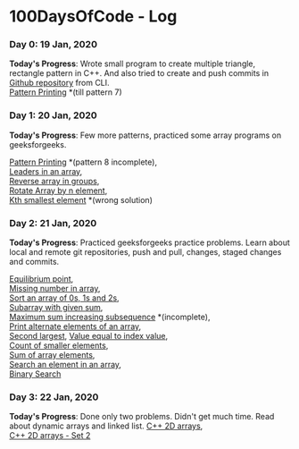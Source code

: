 # 100DaysOfCode - Log

### Day 0: 19 Jan, 2020
**Today's Progress**: Wrote small program to create multiple triangle, rectangle pattern in C++. And also tried to create and push commits in [Github repository](https://github.com/preetamdaila/100DaysOfCode/blob/master/) from CLI. <br>
[Pattern Printing](https://github.com/preetamdaila/100DaysOfCode/blob/master/random_practice/a.cpp) *(till pattern 7)


### Day 1: 20 Jan, 2020
**Today's Progress**: Few more patterns, practiced some array programs on geeksforgeeks. <br>

[Pattern Printing](https://github.com/preetamdaila/100DaysOfCode/blob/master/random_practice/a.cpp) *(pattern 8 incomplete), <br>
[Leaders in an array](https://github.com/preetamdaila/100DaysOfCode/blob/master/gfg_practice_problems/leaders_in_an_array.cpp), <br>
[Reverse array in groups](https://github.com/preetamdaila/100DaysOfCode/blob/master/gfg_practice_problems/reverse_array_in_groups.cpp), <br>
[Rotate Array by n element](https://github.com/preetamdaila/100DaysOfCode/blob/master/gfg_practice_problems/rotate_array_by_n_element.cpp), <br>
[Kth smallest element](https://github.com/preetamdaila/100DaysOfCode/blob/master/gfg_practice_problems/kth_smallest_element.cpp) *(wrong solution)

### Day 2: 21 Jan, 2020
**Today's Progress**: Practiced geeksforgeeks practice problems. Learn about local and remote git repositories, push and pull, changes, staged changes and commits. <br>

[Equilibrium point](https://github.com/preetamdaila/100DaysOfCode/blob/master/GFG_interview_practice/MD_Arrays/equilibrium_point.cpp), <br>
[Missing number in array](https://github.com/preetamdaila/100DaysOfCode/blob/master/GFG_interview_practice/MD_Arrays/missing_number_in_array.cpp), <br>
[Sort an array of 0s, 1s and 2s](https://github.com/preetamdaila/100DaysOfCode/blob/master/GFG_interview_practice/MD_Arrays/sort_an_array_of_0s_1s_and_2s.cpp), <br>
[Subarray with given sum](https://github.com/preetamdaila/100DaysOfCode/blob/master/GFG_interview_practice/MD_Arrays/subarray_with_given_sum.cpp), <br>
[Maximum sum increasing subsequence](https://github.com/preetamdaila/100DaysOfCode/blob/master/GFG_interview_practice/MD_Arrays/maximum_sum_increasing_subsequence.cpp) *(incomplete), <br>
[Print alternate elements of an array](https://github.com/preetamdaila/100DaysOfCode/blob/master/gfg_practice_problems/print_alternate_elements_of_an_array.cpp), <br>
[Second largest](https://github.com/preetamdaila/100DaysOfCode/blob/master/gfg_practice_problems/second_largest.cpp),
[Value equal to index value](https://github.com/preetamdaila/100DaysOfCode/blob/master/gfg_practice_problems/value_equal_to_index_value.cpp), <br>
[Count of smaller elements](https://github.com/preetamdaila/100DaysOfCode/blob/master/gfg_practice_problems/count_of_samller_elements.cpp), <br>
[Sum of array elements](https://github.com/preetamdaila/100DaysOfCode/blob/master/gfg_practice_problems/sum_of_array_elements.cpp), <br>
[Search an element in an array](https://github.com/preetamdaila/100DaysOfCode/blob/master/gfg_practice_problems/search_an_element_in_an_array.cpp), <br>
[Binary Search](https://github.com/preetamdaila/100DaysOfCode/blob/master/gfg_practice_problems/binary_search.cpp)

### Day 3: 22 Jan, 2020
**Today's Progress**: Done only two problems. Didn't get much time. Read about dynamic arrays and linked list.
[C++ 2D arrays](https://github.com/preetamdaila/100DaysOfCode/blob/master/gfg_practice_problems/c_2d_arrays.cpp), <br>
[C++ 2D arrays - Set 2](https://github.com/preetamdaila/100DaysOfCode/blob/master/gfg_practice_problems/c_2d_arrays_set_2.cpp)